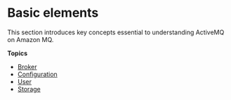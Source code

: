 # Basic elements<a name="amazon-mq-basic-elements"></a>

This section introduces key concepts essential to understanding ActiveMQ on Amazon MQ\.

**Topics**
+ [Broker](broker.md)
+ [Configuration](configuration.md)
+ [User](user.md)
+ [Storage](broker-storage.md)
